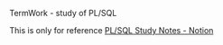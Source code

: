 TermWork - study of PL/SQL


This is only for reference 
[PL/SQL Study Notes - Notion](https://www.notion.so/PL-SQL-151756056b4f806a99fffe9b36d6801f?pvs=4)
